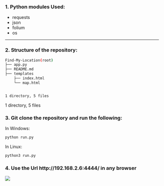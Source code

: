 <h3>1. Python modules Used:</h3>
<ul>
<li>requests</li>
<li>json</li>
<li>folium</li>
<li>os</li>
</ul>
<hr>

<h3>2. Structure of the repository:</h3>

```bash
Find-My-Location(root)
├── app.py
├── README.md
├── templates
    ├── index.html
    └── map.html


1 directory, 5 files
```


1 directory, 5 files

<h3>3. Git clone the repository and run the following:</h3>
In Windows:

```bash
python run.py
```
In Linux:
```bash
python3 run.py
```
<h3>4. Use the Url http://192.168.2.6:4444/ in any browser</h3>

<img src='[https://i.im.ge/2022/07/22/FqrmaK.png](https://github.com/ritartha/Find-My-Location/blob/main/FqrmaK.png)'>

